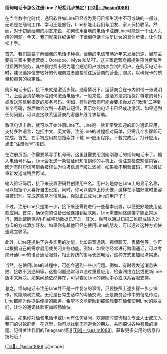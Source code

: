 **缅甸电话卡怎么注册Line？轻松几步搞定！[[TG💪+ @esim1088](https://t.me/s/esim1088)]**

在当今数字化时代，通讯软件如Line已经成为我们日常生活中不可或缺的一部分。无论是在缅甸工作、学习还是旅行，Line都能让我们与朋友、家人保持联系。然而，对于初到缅甸的朋友来说，如何使用当地的电话卡注册Line可能是一个让人头疼的问题。今天，我们就来详细讲解一下缅甸电话卡注册Line的具体步骤，让你轻松上手。

首先，我们需要了解缅甸的电话卡种类。缅甸的电信市场近年来发展迅速，目前主要有三家主要运营商：Ooredoo、Mytel和MPT。这三家运营商都提供预付费和后付费两种服务，其中预付费卡更为适合短期用户或初次尝试的用户。在购买电话卡时，建议选择信誉较好的代理商或者直接前往运营商的营业厅购买，以确保卡的质量和服务的稳定性。

购买电话卡后，接下来就是激活步骤。通常情况下，运营商会在卡内附带一张说明书，上面会清楚地标注如何激活电话卡。一般来说，激活方法包括拨打特定的号码或发送短信到指定的服务号码。例如，有些运营商可能会要求你发送“激活”二字到某个号码，然后你会收到一条确认短信，表示你的电话卡已经成功激活。如果遇到任何问题，可以直接联系运营商的客服热线寻求帮助。

激活电话卡后，就可以开始注册Line了。Line是一款非常受欢迎的即时通讯应用，支持多种语言，包括中文、英文等。注册Line的过程相对简单，只需几个步骤即可完成。首先，在手机应用商店搜索并下载Line应用程序。下载完成后，打开应用，点击“注册账号”按钮。

在注册页面，你需要填写手机号码。这里就需要用到刚刚激活的缅甸电话卡了。输入电话号码后，Line会发送一条验证码短信到你的手机上。请注意检查短信内容，因为有时短信可能会被误认为垃圾信息而被过滤掉。如果收不到验证码，可以尝试重新发送或稍后再试。

输入验证码后，接下来设置密码并创建用户名。用户名是你在Line上的显示名称，可以根据个人喜好自由设定。同时，你可以选择上传头像，这样在添加好友时更容易被识别。完成这些基本信息后，你就正式成为Line的用户了！

不过，注册Line只是第一步，接下来还需要进行一些基本设置，以便更好地使用这款应用。首先，确保你的设备已经连接到互联网。Line需要网络连接才能正常运行，因此请确保Wi-Fi或移动数据已开启。其次，你可以通过扫描二维码或输入对方ID的方式添加好友。如果你有其他已经在使用Line的朋友，可以通过这种方式快速建立联系。

此外，Line还提供了许多实用的功能，比如语音通话、视频聊天、表情包等。你可以根据自己的需求启用或关闭某些功能。例如，如果你经常进行跨国通话，可以考虑开通Line的语音通话服务，相比传统的国际长途电话，这种方式更加经济实惠。

当然，在使用Line的过程中，可能会遇到一些小问题。例如，有时候发送消息失败、接收不到通知等。这些问题通常可以通过重启应用、检查网络连接或更新Line版本来解决。如果问题依然存在，可以查阅Line的帮助中心或联系客服支持。

总之，缅甸电话卡注册Line并不是一件复杂的事情，只要按照上述步骤一步步操作，就能顺利完成。无论是日常生活中的沟通交流，还是商务合作中的信息传递，Line都能为你提供便捷的服务。希望本文能帮助到那些想要在缅甸使用Line的朋友们，让你的通讯体验更加顺畅愉快。

最后，如果你对缅甸电话卡或Line有任何疑问，欢迎随时咨询相关专业人士或加入我们的讨论群组。在这里，你可以找到志同道合的朋友，共同探讨各种有趣的话题。记得关注我们的Telegram频道[[TG💪+ @esim1088](https://t.me/s/esim1088)]，获取更多实用的信息和技巧哦！

[[TG💪+ @esim1088](https://t.me/s/esim1088) ![Image](https://i.postimg.cc/4NQfJmqS/Snipaste-2025-05-13-00-14-12.png)]